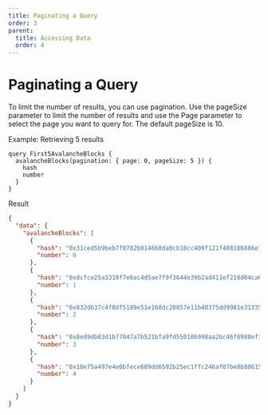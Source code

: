 ```yaml
---
title: Paginating a Query
order: 3
parent:
  title: Accessing Data
  order: 4
---
```


# Paginating a Query

To limit the number of results, you can use pagination. Use the pageSize parameter to limit the number of results and
use the Page parameter to select the page you want to query for. The default pageSize is 10.

Example: Retrieving 5 results

```gql
query First5AvalancheBlocks {
  avalancheBlocks(pagination: { page: 0, pageSize: 5 }) {
    hash
    number
  }
}
```

Result

```json
{
  "data": {
    "avalancheBlocks": [
      {
        "hash": "0x31ced5b9beb7f8782b014660da0cb18cc409f121f408186886e1ca3e8eeca96b",
        "number": 0
      },
      {
        "hash": "0xdcfce25a3318f7e6ac4d5ae7f9f3644e39b2ad411ef218d04ca65fec4a1bf737",
        "number": 1
      },
      {
        "hash": "0x832d637c4f0df5189e51e160dc20857e11b40375dd9981e31335d8e00beed9e1",
        "number": 2
      },
      {
        "hash": "0x8ed9db83d1b77047a7b521bfa9fd55010b998aa2bc46f0988ef3cf7ff70a6145",
        "number": 3
      },
      {
        "hash": "0x10e75a497e4e0bfece689dd6592b25ec1ffc246af07be8b806155dfc8076173a",
        "number": 4
      }
    ]
  }
}
```

